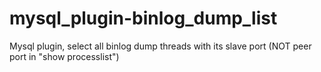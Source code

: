 mysql_plugin-binlog_dump_list
=============================

Mysql plugin, select all binlog dump threads with its slave port (NOT peer port in "show processlist")
